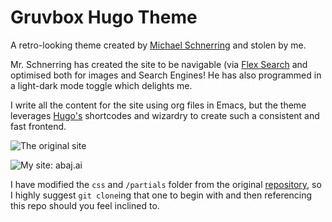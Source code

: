 # Gruvbox Hugo Theme

A retro-looking theme created by [Michael Schnerring](https://github.com/schnerring) and stolen by me.

Mr. Schnerring has created the site to be navigable (via [Flex Search](https://github.com/nextapps-de/flexsearch) and optimised both for images and Search Engines! He has also programmed in a light-dark mode toggle which delights me.

I write all the content for the site using org files in Emacs, but the theme leverages [Hugo's](https://gohugo.io) shortcodes and wizardry to create such a consistent and fast frontend.

![The original site](static/readme-schnerring.png)

![My site: abaj.ai](static/readme-home.png)

I have modified the `css` and `/partials` folder from the original [repository](https://github.com/schnerring/hugo-theme-gruvbox), so I highly suggest `git clone`ing that one to begin with and then referencing this repo should you feel inclined to.
